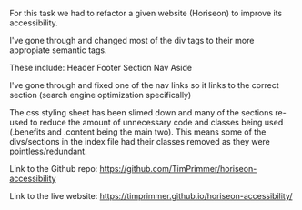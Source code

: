 For this task we had to refactor a given website (Horiseon) to improve its accessibility.

I've gone through and changed most of the div tags to their more appropiate semantic tags. 

These include:
Header
Footer
Section
Nav
Aside

I've gone through and fixed one of the nav links so it links to the correct section (search engine optimization specifically)

The css styling sheet has been slimed down and many of the sections re-used to reduce the amount of unnecessary code and classes being used (.benefits and .content being the main two). This means some of the divs/sections in the index file had their classes removed as they were pointless/redundant.

Link to the Github repo:
https://github.com/TimPrimmer/horiseon-accessibility

Link to the live website:
https://timprimmer.github.io/horiseon-accessibility/
